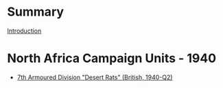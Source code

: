 # Summary

[Introduction](./chapter_1.md)

# North Africa Campaign Units - 1940

- [7th Armoured Division "Desert Rats" (British, 1940-Q2)](./chapter_7th_armoured.md)
